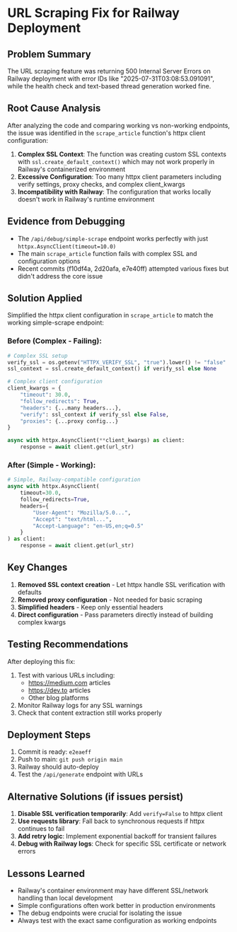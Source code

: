 # URL Scraping Fix for Railway Deployment

## Problem Summary
The URL scraping feature was returning 500 Internal Server Errors on Railway deployment with error IDs like "2025-07-31T03:08:53.091091", while the health check and text-based thread generation worked fine.

## Root Cause Analysis
After analyzing the code and comparing working vs non-working endpoints, the issue was identified in the `scrape_article` function's httpx client configuration:

1. **Complex SSL Context**: The function was creating custom SSL contexts with `ssl.create_default_context()` which may not work properly in Railway's containerized environment
2. **Excessive Configuration**: Too many httpx client parameters including verify settings, proxy checks, and complex client_kwargs
3. **Incompatibility with Railway**: The configuration that works locally doesn't work in Railway's runtime environment

## Evidence from Debugging
- The `/api/debug/simple-scrape` endpoint works perfectly with just `httpx.AsyncClient(timeout=10.0)`
- The main `scrape_article` function fails with complex SSL and configuration options
- Recent commits (f10df4a, 2d20afa, e7e40ff) attempted various fixes but didn't address the core issue

## Solution Applied
Simplified the httpx client configuration in `scrape_article` to match the working simple-scrape endpoint:

### Before (Complex - Failing):
```python
# Complex SSL setup
verify_ssl = os.getenv("HTTPX_VERIFY_SSL", "true").lower() != "false"
ssl_context = ssl.create_default_context() if verify_ssl else None

# Complex client configuration
client_kwargs = {
    "timeout": 30.0,
    "follow_redirects": True,
    "headers": {...many headers...},
    "verify": ssl_context if verify_ssl else False,
    "proxies": {...proxy config...}
}

async with httpx.AsyncClient(**client_kwargs) as client:
    response = await client.get(url_str)
```

### After (Simple - Working):
```python
# Simple, Railway-compatible configuration
async with httpx.AsyncClient(
    timeout=30.0,
    follow_redirects=True,
    headers={
        "User-Agent": "Mozilla/5.0...",
        "Accept": "text/html...",
        "Accept-Language": "en-US,en;q=0.5"
    }
) as client:
    response = await client.get(url_str)
```

## Key Changes
1. **Removed SSL context creation** - Let httpx handle SSL verification with defaults
2. **Removed proxy configuration** - Not needed for basic scraping
3. **Simplified headers** - Keep only essential headers
4. **Direct configuration** - Pass parameters directly instead of building complex kwargs

## Testing Recommendations
After deploying this fix:
1. Test with various URLs including:
   - https://medium.com articles
   - https://dev.to articles
   - Other blog platforms
2. Monitor Railway logs for any SSL warnings
3. Check that content extraction still works properly

## Deployment Steps
1. Commit is ready: `e2eaeff`
2. Push to main: `git push origin main`
3. Railway should auto-deploy
4. Test the `/api/generate` endpoint with URLs

## Alternative Solutions (if issues persist)
1. **Disable SSL verification temporarily**: Add `verify=False` to httpx client
2. **Use requests library**: Fall back to synchronous requests if httpx continues to fail
3. **Add retry logic**: Implement exponential backoff for transient failures
4. **Debug with Railway logs**: Check for specific SSL certificate or network errors

## Lessons Learned
- Railway's container environment may have different SSL/network handling than local development
- Simple configurations often work better in production environments
- The debug endpoints were crucial for isolating the issue
- Always test with the exact same configuration as working endpoints